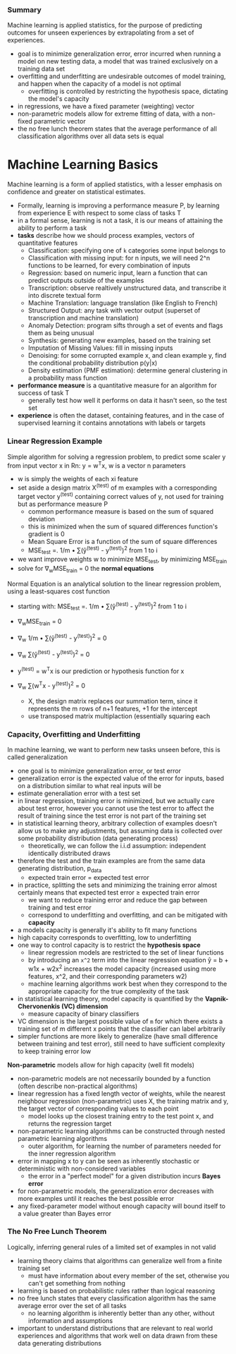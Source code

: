 ### Summary
Machine learning is applied statistics, for the purpose of predicting outcomes for unseen experiences by extrapolating from a set of experiences.
- goal is to minimize generalization error, error incurred when running a model on new testing data, a model that was trained exclusively on a training data set
- overfitting and underfitting are undesirable outcomes of model training, and happen when the capacity of a model is not optimal
  - overfitting is controlled by restricting the hypothesis space, dictating the model's capacity
- in regressions, we have a fixed parameter (weighting) vector
- non-parametric models allow for extreme fitting of data, with a non-fixed parametric vector
- the no free lunch theorem states that the average performance of all classification algorithms over all data sets is equal

# Machine Learning Basics
Machine learning is a form of applied statistics, with a lesser emphasis on confidence and greater on statistical estimates.
- Formally, learning is improving a performance measure P, by learning from experience E with respect to some class of tasks T
- in a formal sense, learning is not a task, it is our means of attaining the ability to perform a task
- **tasks** describe how we should process examples, vectors of quantitative features
  - Classification: specifying one of `k` categories some input belongs to
  - Classification with missing input: for n inputs, we will need 2^n functions to be learned, for every combination of inputs
  - Regression: based on numeric input, learn a function that can predict outputs outside of the examples
  - Transcription: observe realtively unstructured data, and transcribe it into discrete textual form
  - Machine Translation: language translation (like English to French)
  - Structured Output: any task with vector output (superset of transcription and machine translation)
  - Anomaly Detection: program sifts through a set of events and flags them as being unusual
  - Synthesis: generating new examples, based on the training set
  - Imputation of Missing Values: fill in missing inputs
  - Denoising: for some corrupted example x, and clean example y, find the conditional probability distribution p(y|x)
  - Density estimation (PMF estimation): determine general clustering in a probability mass function
- **performance measure** is a quantitative measure for an algorithm for success of task T
  - generally test how well it performs on data it hasn't seen, so the test set
- **experience** is often the dataset, containing features, and in the case of supervised learning it contains annotations with labels or targets

### Linear Regression Example
Simple algorithm for solving a regression problem, to predict some scaler y from input vector x in Rn: y = w<sup>T</sup>x, w is a vector n parameters 
- w is simply the weights of each xi feature
- set aside a design matrix X<sup>(test)</sup> of m examples with a corresponding target vector y<sup>(test)</sup> containing correct values of y, not used for training but as performance measure P
  - common performance measure is based on the sum of squared deviation 
  - this is minimized when the sum of squared differences function's gradient is 0
  - Mean Square Error is a function of the sum of square differences
  - MSE<sub>test</sub> =. 1/m • ∑(&ycirc;<sup>(test)</sup> - y<sup>(test)</sup>)<sup>2</sup> from 1 to i
- we want improve weights w to minimize MSE<sub>test</sub>, by minimizing MSE<sub>train</sub>
- solve for &nabla;<sub>w</sub>MSE<sub>train</sub> = 0 the **normal equations**

Normal Equation is an analytical solution to the linear regression problem, using a least-squares cost function
- starting with: MSE<sub>test</sub> =. 1/m • ∑(&ycirc;<sup>(test)</sup> - y<sup>(test)</sup>)<sup>2</sup> from 1 to i
- &nabla;<sub>w</sub>MSE<sub>train</sub> = 0
- &nabla;<sub>w</sub> 1/m • ∑(&ycirc;<sup>(test)</sup> - y<sup>(test)</sup>)<sup>2</sup> = 0
- &nabla;<sub>w</sub> ∑(&ycirc;<sup>(test)</sup> - y<sup>(test)</sup>)<sup>2</sup> = 0
- y<sup>(test)</sup> = w<sup>T</sup>x is our prediction or hypothesis function for x
- &nabla;<sub>w</sub> ∑(w<sup>T</sup>x - y<sup>(test)</sup>)<sup>2</sup> = 0

  - X, the design matrix replaces our summation term, since it represents the m rows of n+1 features, +1 for the intercept
  - use transposed matrix multiplaction (essentially squaring each

### Capacity, Overfitting and Underfitting
In machine learning, we want to perform new tasks unseen before, this is called generalization
- one goal is to minimize generalization error, or test error
- generalization error is the expected value of the error for inputs, based on a distribution similar to what real inputs will be
- estimate generaliation error with a test set
- in linear regression, training error is minimized, but we actually care about test error, however you cannot use the test error to affect the result of training since the test error is not part of the training set
- in statistical learning theory, arbitrary collection of examples doesn't allow us to make any adjustments, but assuming data is collected over some probability distribution (data generating process)
  - theoretically, we can follow the i.i.d assumption: independent identically distributed draws
- therefore the test and the train examples are from the same data generating distribution, p<sub>data</sub>
  - expected train error = expected test error
- in practice, splitting the sets and minimizing the training error almost certainly means that expected test error ≥ expected train error
  - we want to reduce training error and reduce the gap between training and test error
  - correspond to underfitting and overfitting, and can be mitigated with **capacity**
- a models capacity is generally it's ability to fit many functions
- high capacity corresponds to overfitting, low to underfitting
- one way to control capacity is to restrict the **hypothesis space**
  - linear regression models are restricted to the set of linear functions
  - by introducing an `x^2` term into the linear regression equation &ycirc; = b + w1x + w2x<sup>2</sup> increases the model capacity (increased using more features, x^2, and their corresponding parameters w2)
  - machine learning algorithms work best when they correspond to the appropriate capacity for the true complexity of the task
- in statistical learning theory, model capacity is quantified by the **Vapnik-Chervonenkis (VC) dimension**
  - measure capacity of binary classifiers
- VC dimension is the largest possible value of `m` for which there exists a training set of m different x points that the classifier can label arbitrarily 
- simpler functions are more likely to generalize (have small difference between training and test error), still need to have sufficient complexity to keep training error low

**Non-parametric** models allow for high capacity (well fit models)
- non-parametric models are not necessarily bounded by a function (often describe non-practical algorithms)
- linear regression has a fixed length vector of weights, while the nearest neighbour regression (non-parametric) uses X, the training matrix and y, the target vector of corresponding values to each point
  - model looks up the closest training entry to the test point x, and returns the regression target
- non-parametric learning algorithms can be constructed through nested parametric learning algorithms
  - outer algorithm, for learning the number of parameters needed for the inner regression algorithm
- error in mapping x to y can be seen as inherently stochastic or deterministic with non-considered variables
  - the error in a "perfect model" for a given distribution incurs **Bayes error**
- for non-parametric models, the generalization error decreases with more examples until it reaches the best possible error
- any fixed-parameter model without enough capacity will bound itself to a value greater than Bayes error

### The No Free Lunch Theorem
Logically, inferring general rules of a limited set of examples in not valid
- learning theory claims that algorithms can generalize well from a finite training set
  - must have information about every member of the set, otherwise you can't get something from nothing
- learning is based on probabilistic rules rather than logical reasoning
- no free lunch states that every classification algorithm has the same average error over the set of all tasks
  - no learning algorithm is inherently better than any other, without information and assumptions
- important to understand distributions that are relevant to real world experiences and algorithms that work well on data drawn from these data generating distributions
